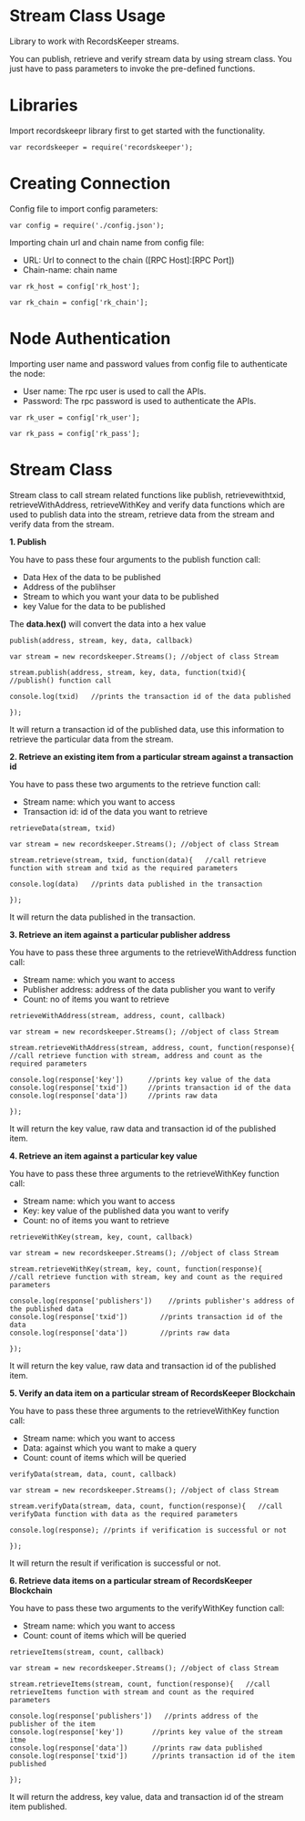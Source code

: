 Stream Class Usage 
========================

Library to work with RecordsKeeper streams.

You can publish, retrieve and verify stream data by using stream class.
You just have to pass parameters to invoke the pre-defined functions.

Libraries
=========

Import recordskeepr library first to get started with the functionality.

``` {.sourceCode .nodejs}
var recordskeeper = require('recordskeeper'); 
```

Creating Connection
===================

Config file to import config parameters:

``` {.sourceCode .nodejs}
var config = require('./config.json');
```

Importing chain url and chain name from config file:

-   URL: Url to connect to the chain (\[RPC Host\]:\[RPC Port\])
-   Chain-name: chain name

``` {.sourceCode .nodejs}
var rk_host = config['rk_host'];

var rk_chain = config['rk_chain'];
```

Node Authentication
===================

Importing user name and password values from config file to authenticate
the node:

-   User name: The rpc user is used to call the APIs.
-   Password: The rpc password is used to authenticate the APIs.

``` {.sourceCode .nodejs}
var rk_user = config['rk_user'];

var rk_pass = config['rk_pass'];
```

Stream Class
============

<div class="Stream">

Stream class to call stream related functions like publish,
retrievewithtxid, retrieveWithAddress, retrieveWithKey and verify data
functions which are used to publish data into the stream, retrieve data
from the stream and verify data from the stream.

</div>

**1. Publish**

You have to pass these four arguments to the publish function call:

-   Data Hex of the data to be published
-   Address of the publihser
-   Stream to which you want your data to be published
-   key Value for the data to be published

The **data.hex()** will convert the data into a hex value

``` {.sourceCode .nodejs}
publish(address, stream, key, data, callback)

var stream = new recordskeeper.Streams(); //object of class Stream   

stream.publish(address, stream, key, data, function(txid){       //publish() function call    

console.log(txid)   //prints the transaction id of the data published

});
```

It will return a transaction id of the published data, use this
information to retrieve the particular data from the stream.

**2. Retrieve an existing item from a particular stream against a
transaction id**

You have to pass these two arguments to the retrieve function call:

-   Stream name: which you want to access
-   Transaction id: id of the data you want to retrieve

``` {.sourceCode .nodejs}
retrieveData(stream, txid)         

var stream = new recordskeeper.Streams(); //object of class Stream

stream.retrieve(stream, txid, function(data){   //call retrieve function with stream and txid as the required parameters 

console.log(data)   //prints data published in the transaction

}); 
```

It will return the data published in the transaction.

**3. Retrieve an item against a particular publisher address**

You have to pass these three arguments to the retrieveWithAddress
function call:

-   Stream name: which you want to access
-   Publisher address: address of the data publisher you want to verify
-   Count: no of items you want to retrieve

``` {.sourceCode .nodejs}
retrieveWithAddress(stream, address, count, callback)

var stream = new recordskeeper.Streams(); //object of class Stream

stream.retrieveWithAddress(stream, address, count, function(response){   //call retrieve function with stream, address and count as the required parameters

console.log(response['key'])      //prints key value of the data
console.log(response['txid'])     //prints transaction id of the data
console.log(response['data'])     //prints raw data

}); 
```

It will return the key value, raw data and transaction id of the
published item.

**4. Retrieve an item against a particular key value**

You have to pass these three arguments to the retrieveWithKey function
call:

-   Stream name: which you want to access
-   Key: key value of the published data you want to verify
-   Count: no of items you want to retrieve

``` {.sourceCode .nodejs}
retrieveWithKey(stream, key, count, callback)

var stream = new recordskeeper.Streams(); //object of class Stream

stream.retrieveWithKey(stream, key, count, function(response){   //call retrieve function with stream, key and count as the required parameters

console.log(response['publishers'])    //prints publisher's address of the published data
console.log(response['txid'])        //prints transaction id of the data
console.log(response['data'])        //prints raw data

}); 
```

It will return the key value, raw data and transaction id of the
published item.

**5. Verify an data item on a particular stream of RecordsKeeper
Blockchain**

You have to pass these three arguments to the retrieveWithKey function
call:

-   Stream name: which you want to access
-   Data: against which you want to make a query
-   Count: count of items which will be queried

``` {.sourceCode .nodejs}
verifyData(stream, data, count, callback)

var stream = new recordskeeper.Streams(); //object of class Stream

stream.verifyData(stream, data, count, function(response){   //call verifyData function with data as the required parameters

console.log(response); //prints if verification is successful or not

});
```

It will return the result if verification is successful or not.

**6. Retrieve data items on a particular stream of RecordsKeeper
Blockchain**

You have to pass these two arguments to the verifyWithKey function call:

-   Stream name: which you want to access
-   Count: count of items which will be queried

``` {.sourceCode .nodejs}
retrieveItems(stream, count, callback)

var stream = new recordskeeper.Streams(); //object of class Stream

stream.retrieveItems(stream, count, function(response){   //call retrieveItems function with stream and count as the required parameters

console.log(response['publishers'])   //prints address of the publisher of the item
console.log(response['key'])       //prints key value of the stream itme
console.log(response['data'])      //prints raw data published
console.log(response['txid'])      //prints transaction id of the item published

}); 
```

It will return the address, key value, data and transaction id of the
stream item published.
